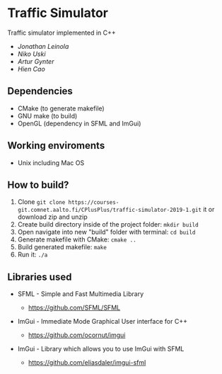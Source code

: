 # Traffic Simulator

Traffic simulator implemented in C++

* _Jonathan Leinola_
* _Niko Uski_
* _Artur Gynter_
* _Hien Cao_

## Dependencies

* CMake (to generate makefile)
* GNU make (to build)
* OpenGL (dependency in SFML and ImGui)

## Working enviroments

* Unix including Mac OS


## How to build?

1. Clone `git clone https://courses-git.comnet.aalto.fi/CPlusPlus/traffic-simulator-2019-1.git`
  it or download zip and unzip
2. Create build directory inside of the project folder: `mkdir build`
3. Open navigate into new "build" folder with terminal: `cd build`
4. Generate makefile with CMake: `cmake ..`
5. Build generated makefile: `make`
6. Run it: `./a`


## Libraries used

* SFML - Simple and Fast Multimedia Library
  - https://github.com/SFML/SFML
  
* ImGui - Immediate Mode Graphical User interface for C++
  - https://github.com/ocornut/imgui

* ImGui - Library which allows you to use ImGui with SFML
  - https://github.com/eliasdaler/imgui-sfml
 
 